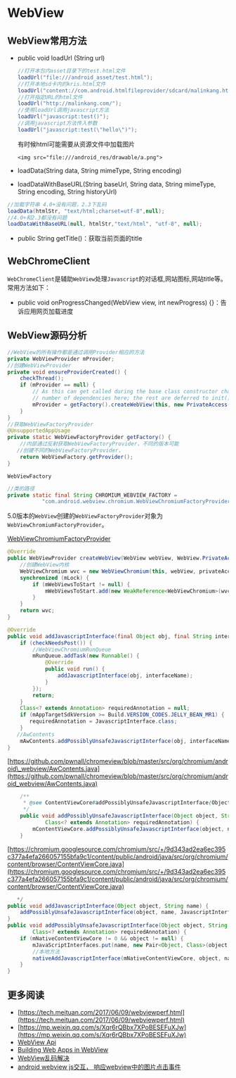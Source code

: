 # WebView

## WebView常用方法

* public void loadUrl \(String url\)

  ```java
  //打开本包内asset目录下的test.html文件
  loadUrl("file:///android_asset/test.html");
  //打开本地sd卡内的kris.html文件
  loadUrl("content://com.android.htmlfileprovider/sdcard/malinkang.html");
  //打开指定URL的html文件
  loadUrl("http://malinkang.com/");
  //使用loadUrl调用javascript方法
  loadUrl("javascript:test()");
  //调用javascript方法传入参数
  loadUrl("javascript:test(\"hello\")");
  ```

  有时候html可能需要从资源文件中加载图片

  ```text
  <img src="file:///android_res/drawable/a.png">
  ```

* loadData\(String data, String mimeType, String encoding\)
* loadDataWithBaseURL\(String baseUrl, String data, String mimeType, String encoding, String historyUrl\)

```java
//加载字符串 4.0+没有问题，2.3下乱码
loadData(htmlStr, "text/html;charset=utf-8",null);
//4.0+和2.3都没有问题
loadDataWithBaseURL(null, htmlStr,"text/html", "utf-8", null);
```

* public String getTitle\(\)：获取当前页面的title

## WebChromeClient

`WebChromeClient`是辅助`WebView`处理`Javascript`的对话框,网站图标,网站title等。常用方法如下：

* public void onProgressChanged\(WebView view, int newProgress\) {}：告诉应用网页加载进度

## WebView源码分析

```java
//WebView的所有操作都是通过调用Provider相应的方法
private WebViewProvider mProvider;
//创建WebViewProvider
private void ensureProviderCreated() {
    checkThread();
    if (mProvider == null) {
        // As this can get called during the base class constructor chain, pass the minimum
        // number of dependencies here; the rest are deferred to init().
        mProvider = getFactory().createWebView(this, new PrivateAccess());
    }
}
//获取WebViewFactoryProvider
@UnsupportedAppUsage
private static WebViewFactoryProvider getFactory() {
    //内部通过反射获取WebViewFactoryProvider，不同的版本可能
   //创建不同的WebViewFactoryProvider，
    return WebViewFactory.getProvider();
}
```

`WebViewFactory`

```java
//类的路径
private static final String CHROMIUM_WEBVIEW_FACTORY =
           "com.android.webview.chromium.WebViewChromiumFactoryProviderForQ";
```

5.0版本的`WebView`创建的`WebViewFactoryProvider`对象为`WebViewChromiumFactoryProvider`。

[WebViewChromiumFactoryProvider](https://android.googlesource.com/platform/frameworks/webview/+/refs/heads/lollipop-dev/chromium/java/com/android/webview/chromium/WebViewChromiumFactoryProvider.java)

```java
@Override
public WebViewProvider createWebView(WebView webView, WebView.PrivateAccess privateAccess) {
    //创建WebView内核
    WebViewChromium wvc = new WebViewChromium(this, webView, privateAccess);
    synchronized (mLock) {
        if (mWebViewsToStart != null) {
            mWebViewsToStart.add(new WeakReference<WebViewChromium>(wvc));
        }
    }
    return wvc;
}
```

```java
@Override
public void addJavascriptInterface(final Object obj, final String interfaceName) {
    if (checkNeedsPost()) {
        //WebViewChromiumRunQueue
        mRunQueue.addTask(new Runnable() {
            @Override
            public void run() {
                addJavascriptInterface(obj, interfaceName);
            }
        });
        return;
    }
    Class<? extends Annotation> requiredAnnotation = null;
    if (mAppTargetSdkVersion >= Build.VERSION_CODES.JELLY_BEAN_MR1) {
       requiredAnnotation = JavascriptInterface.class;
    }
   //AwContents
    mAwContents.addPossiblyUnsafeJavascriptInterface(obj, interfaceName, requiredAnnotation);
}
```

[https://github.com/pwnall/chromeview/blob/master/src/org/chromium/android\_webview/AwContents.java](https://github.com/pwnall/chromeview/blob/master/src/org/chromium/android_webview/AwContents.java)

```java
    /**
     * @see ContentViewCore#addPossiblyUnsafeJavascriptInterface(Object, String, Class)
     */
    public void addPossiblyUnsafeJavascriptInterface(Object object, String name,
            Class<? extends Annotation> requiredAnnotation) {
        mContentViewCore.addPossiblyUnsafeJavascriptInterface(object, name, requiredAnnotation);
    }
```

[https://chromium.googlesource.com/chromium/src/+/9d343ad2ea6ec395c377a4efa266057155bfa9c1/content/public/android/java/src/org/chromium/content/browser/ContentViewCore.java](https://chromium.googlesource.com/chromium/src/+/9d343ad2ea6ec395c377a4efa266057155bfa9c1/content/public/android/java/src/org/chromium/content/browser/ContentViewCore.java)

```java
   */
public void addJavascriptInterface(Object object, String name) {
    addPossiblyUnsafeJavascriptInterface(object, name, JavascriptInterface.class);
}
public void addPossiblyUnsafeJavascriptInterface(Object object, String name,
        Class<? extends Annotation> requiredAnnotation) {
    if (mNativeContentViewCore != 0 && object != null) {
        mJavaScriptInterfaces.put(name, new Pair<Object, Class>(object, requiredAnnotation));
        //本地方法
        nativeAddJavascriptInterface(mNativeContentViewCore, object, name, requiredAnnotation);
    }
}
```

## 更多阅读

* [https://tech.meituan.com/2017/06/09/webviewperf.html](https://tech.meituan.com/2017/06/09/webviewperf.html)
* [https://mp.weixin.qq.com/s/Xqr6rQBbx7XPoBESEFuXJw](https://mp.weixin.qq.com/s/Xqr6rQBbx7XPoBESEFuXJw)
* [WebView Api](http://developer.android.com/reference/android/webkit/WebView.html)
* [Building Web Apps in WebView](http://developer.android.com/guide/webapps/webview.html)
* [WebView乱码解决](http://stackoverflow.com/questions/3961589/android-webview-and-loaddata)
* [android webview js交互， 响应webview中的图片点击事件](http://blog.csdn.net/wangtingshuai/article/details/8635787)

